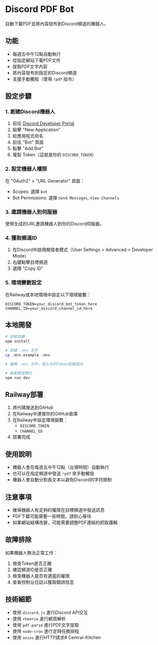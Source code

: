 # Discord PDF Bot

自動下載PDF並將內容發布到Discord頻道的機器人。

## 功能

- 每週五中午12點自動執行
- 從指定網站下載PDF文件
- 提取PDF文字內容
- 將內容發布到指定的Discord頻道
- 支援手動觸發（使用 `!pdf` 指令）

## 設定步驟

### 1. 創建Discord機器人

1. 前往 [Discord Developer Portal](https://discord.com/developers/applications)
2. 點擊 "New Application"
3. 給應用程式命名
4. 前往 "Bot" 頁面
5. 點擊 "Add Bot"
6. 複製 Token（這就是你的 `DISCORD_TOKEN`）

### 2. 設定機器人權限

在 "OAuth2" > "URL Generator" 頁面：
- Scopes: 選擇 `bot`
- Bot Permissions: 選擇 `Send Messages`, `View Channels`

### 3. 邀請機器人到伺服器

使用生成的URL邀請機器人到你的Discord伺服器。

### 4. 獲取頻道ID

1. 在Discord中啟用開發者模式（User Settings > Advanced > Developer Mode）
2. 右鍵點擊目標頻道
3. 選擇 "Copy ID"

### 5. 環境變數設定

在Railway或本地環境中設定以下環境變數：

```
DISCORD_TOKEN=your_discord_bot_token_here
CHANNEL_ID=your_discord_channel_id_here
```

## 本地開發

```bash
# 安裝依賴
npm install

# 創建 .env 文件
cp .env.example .env

# 編輯 .env 文件，填入你的Token和頻道ID

# 啟動開發模式
npm run dev
```

## Railway部署

1. 將代碼推送到GitHub
2. 在Railway中連接你的GitHub倉庫
3. 在Railway中設定環境變數：
   - `DISCORD_TOKEN`
   - `CHANNEL_ID`
4. 部署完成

## 使用說明

- 機器人會在每週五中午12點（台灣時間）自動執行
- 也可以在指定頻道中發送 `!pdf` 來手動觸發
- 機器人會自動分割長文本以避免Discord的字符限制

## 注意事項

- 確保機器人有足夠的權限在目標頻道中發送訊息
- PDF下載可能需要一些時間，請耐心等待
- 如果網站結構改變，可能需要調整PDF連結的抓取邏輯

## 故障排除

如果機器人無法正常工作：

1. 檢查Token是否正確
2. 確認頻道ID是否正確
3. 檢查機器人是否有適當的權限
4. 查看控制台日誌以獲取錯誤信息

## 技術細節

- 使用 `discord.js` 進行Discord API交互
- 使用 `cheerio` 進行網頁解析
- 使用 `pdf-parse` 進行PDF文字提取
- 使用 `node-cron` 進行定時任務排程
- 使用 `axios` 進行HTTP請求# Central-Kitchen
